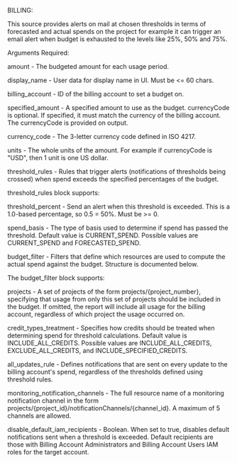 BILLING:

This source provides alerts on mail at chosen thresholds in terms of forecasted and actual spends on the project for example it can trigger an email alert when budget is exhausted to the levels like 25%, 50% and 75%.


Arguments Required:

amount -  The budgeted amount for each usage period.

display_name - User data for display name in UI. Must be <= 60 chars.

billing_account -  ID of the billing account to set a budget on.

specified_amount - A specified amount to use as the budget. currencyCode is optional. If specified, it must match the currency of the billing account. The currencyCode is provided on output.

currency_code - The 3-letter currency code defined in ISO 4217.

units - The whole units of the amount. For example if currencyCode is "USD", then 1 unit is one US dollar.

threshold_rules -  Rules that trigger alerts (notifications of thresholds being crossed) when spend exceeds the specified percentages of the budget.

threshold_rules block supports:

threshold_percent - Send an alert when this threshold is exceeded. This is a 1.0-based percentage, so 0.5 = 50%. Must be >= 0.

spend_basis - The type of basis used to determine if spend has passed the threshold. Default value is CURRENT_SPEND. Possible values are CURRENT_SPEND and FORECASTED_SPEND.


budget_filter -  Filters that define which resources are used to compute the actual spend against the budget. Structure is documented below.

The budget_filter block supports:

projects -  A set of projects of the form projects/{project_number}, specifying that usage from only this set of projects should be included in the budget. If omitted, the report will include all usage for the billing account, regardless of which project the usage occurred on.

credit_types_treatment - Specifies how credits should be treated when determining spend for threshold calculations. Default value is INCLUDE_ALL_CREDITS. Possible values are INCLUDE_ALL_CREDITS, EXCLUDE_ALL_CREDITS, and INCLUDE_SPECIFIED_CREDITS.

all_updates_rule - Defines notifications that are sent on every update to the billing account's spend, regardless of the thresholds defined using threshold rules.

monitoring_notification_channels - The full resource name of a monitoring notification channel in the form projects/{project_id}/notificationChannels/{channel_id}. A maximum of 5 channels are allowed.

disable_default_iam_recipients - Boolean. When set to true, disables default notifications sent when a threshold is exceeded. Default recipients are those with Billing Account Administrators and Billing Account Users IAM roles for the target account.
